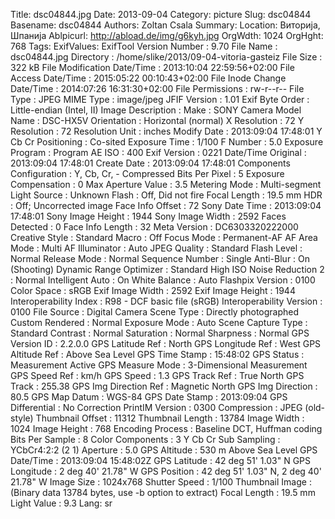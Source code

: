 Title: dsc04844.jpg
Date: 2013-09-04
Category: picture
Slug: dsc04844
Basename: dsc04844
Authors: Zoltan Csala
Summary:
Location: Виторија, Шпанија
Ablpicurl: http://abload.de/img/g6kyh.jpg
OrgWdth: 1024
OrgHght: 768
Tags:
ExifValues: ExifTool Version Number : 9.70
            File Name : dsc04844.jpg
            Directory : /home/slike/2013/09-04-vitoria-gasteiz
            File Size : 322 kB
            File Modification Date/Time : 2013:10:04 22:59:56+02:00
            File Access Date/Time : 2015:05:22 00:10:43+02:00
            File Inode Change Date/Time : 2014:07:26 16:31:30+02:00
            File Permissions : rw-r--r--
            File Type : JPEG
            MIME Type : image/jpeg
            JFIF Version : 1.01
            Exif Byte Order : Little-endian (Intel, II)
            Image Description :
            Make : SONY
            Camera Model Name : DSC-HX5V
            Orientation : Horizontal (normal)
            X Resolution : 72
            Y Resolution : 72
            Resolution Unit : inches
            Modify Date : 2013:09:04 17:48:01
            Y Cb Cr Positioning : Co-sited
            Exposure Time : 1/100
            F Number : 5.0
            Exposure Program : Program AE
            ISO : 400
            Exif Version : 0221
            Date/Time Original : 2013:09:04 17:48:01
            Create Date : 2013:09:04 17:48:01
            Components Configuration : Y, Cb, Cr, -
            Compressed Bits Per Pixel : 5
            Exposure Compensation : 0
            Max Aperture Value : 3.5
            Metering Mode : Multi-segment
            Light Source : Unknown
            Flash : Off, Did not fire
            Focal Length : 19.5 mm
            HDR : Off; Uncorrected image
            Face Info Offset : 72
            Sony Date Time : 2013:09:04 17:48:01
            Sony Image Height : 1944
            Sony Image Width : 2592
            Faces Detected : 0
            Face Info Length : 32
            Meta Version : DC6303320222000
            Creative Style : Standard
            Macro : Off
            Focus Mode : Permanent-AF
            AF Area Mode : Multi
            AF Illuminator : Auto
            JPEG Quality : Standard
            Flash Level : Normal
            Release Mode : Normal
            Sequence Number : Single
            Anti-Blur : On (Shooting)
            Dynamic Range Optimizer : Standard
            High ISO Noise Reduction 2 : Normal
            Intelligent Auto : On
            White Balance : Auto
            Flashpix Version : 0100
            Color Space : sRGB
            Exif Image Width : 2592
            Exif Image Height : 1944
            Interoperability Index : R98 - DCF basic file (sRGB)
            Interoperability Version : 0100
            File Source : Digital Camera
            Scene Type : Directly photographed
            Custom Rendered : Normal
            Exposure Mode : Auto
            Scene Capture Type : Standard
            Contrast : Normal
            Saturation : Normal
            Sharpness : Normal
            GPS Version ID : 2.2.0.0
            GPS Latitude Ref : North
            GPS Longitude Ref : West
            GPS Altitude Ref : Above Sea Level
            GPS Time Stamp : 15:48:02
            GPS Status : Measurement Active
            GPS Measure Mode : 3-Dimensional Measurement
            GPS Speed Ref : km/h
            GPS Speed : 1.3
            GPS Track Ref : True North
            GPS Track : 255.38
            GPS Img Direction Ref : Magnetic North
            GPS Img Direction : 80.5
            GPS Map Datum : WGS-84
            GPS Date Stamp : 2013:09:04
            GPS Differential : No Correction
            PrintIM Version : 0300
            Compression : JPEG (old-style)
            Thumbnail Offset : 11312
            Thumbnail Length : 13784
            Image Width : 1024
            Image Height : 768
            Encoding Process : Baseline DCT, Huffman coding
            Bits Per Sample : 8
            Color Components : 3
            Y Cb Cr Sub Sampling : YCbCr4:2:2 (2 1)
            Aperture : 5.0
            GPS Altitude : 530 m Above Sea Level
            GPS Date/Time : 2013:09:04 15:48:02Z
            GPS Latitude : 42 deg 51' 1.03" N
            GPS Longitude : 2 deg 40' 21.78" W
            GPS Position : 42 deg 51' 1.03" N, 2 deg 40' 21.78" W
            Image Size : 1024x768
            Shutter Speed : 1/100
            Thumbnail Image : (Binary data 13784 bytes, use -b option to extract)
            Focal Length : 19.5 mm
            Light Value : 9.3
Lang: sr

